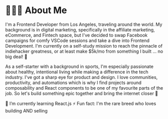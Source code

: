 # 🏄🏽‍♂️ About Me

I'm a Frontend Developer from Los Angeles, traveling around the world. My background is in digital marketing, specifically in the affiliate marketing, eCommerce, and Fintech space, but I've decided to swap Facebook campaigns for comfy VSCode sessions and take a dive into Frontend Development. I'm currently on a self-study mission to reach the pinnacle of indiehacker greatness, or at least make $5k/mo from something I built ... no big deal! 💪

As a self-starter with a background in sports, I'm especially passionate about healthy, intentional living while making a difference in the tech industry. I've got a sharp eye for product and design. I love communities, productivity, and automations which is why I find projects around composability and React components to be one of my favourite parts of the job. So let's build something epic together and bring the internet closer 🚀

🌱 I’m currently learning React.js
⚡ Fun fact: I'm the rare breed who loves building AND selling
